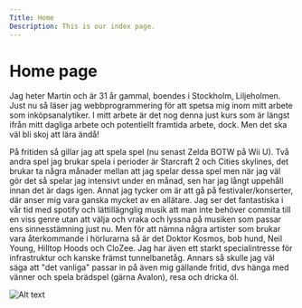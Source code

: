 ```yaml
---
Title: Home
Description: This is our index page.
---
```


Home page
==========================

Jag heter Martin och är 31 år gammal, boendes i Stockholm, Liljeholmen. Just nu så läser jag webbprogrammering för att spetsa mig inom mitt arbete som inköpsanalytiker. I mitt arbete är det nog denna just kurs som är längst ifrån mitt dagliga arbete och potentiellt framtida arbete, dock. Men det ska väl bli skoj att lära ändå!

På fritiden så gillar jag att spela spel (nu senast Zelda BOTW på Wii U). Två andra spel jag brukar spela i perioder är Starcraft 2 och Cities skylines, det brukar ta några månader mellan att jag spelar dessa spel men när jag väl gör det så spelar jag intensivt under en månad, sen har jag långt uppehåll innan det är dags igen. Annat jag tycker om är att gå på festivaler/konserter, där anser mig vara ganska mycket av en allätare. Jag ser det fantastiska i vår tid med spotify och lättillägnglig musik att man inte behöver commita till en viss genre utan att välja och vraka och lyssna på musiken som passar ens sinnesstämning just nu. Men för att nämna några artister som brukar vara återkommande i hörlurarna så är det Doktor Kosmos, bob hund, Neil Young, Hilltop Hoods och CloZee. Jag har även ett starkt specialintresse för infrastruktur och kanske främst tunnelbanetåg. Annars så skulle jag väl säga att "det vanliga" passar in på även mig gällande fritid, dvs hänga med vänner och spela brädspel (gärna Avalon), resa och dricka öl.


![Alt text](%assets_url%/img/martin.png)

